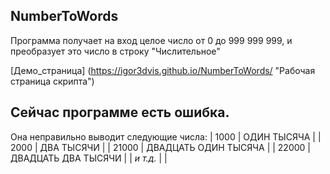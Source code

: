 ## NumberToWords
Программа получает на вход целое число от 0 до 999 999 999,
и преобразует это число в строку "Числительное"

[Демо_страница] (https://igor3dvis.github.io/NumberToWords/ "Рабочая страница скрипта")

## Сейчас программе есть ошибка. 
Она неправильно выводит следующие числа:
  | 1000 | ОДИН ТЫСЯЧА |
  | 2000 | ДВА ТЫСЯЧИ |
  | 21000 | ДВАДЦАТЬ ОДИН ТЫСЯЧА |
  | 22000 | ДВАДЦАТЬ ДВА ТЫСЯЧИ |
  | *и т.д.* | |




